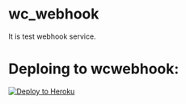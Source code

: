 # wc_webhook
It is test webhook service.

# Deploing to wcwebhook:
[![Deploy to Heroku](https://www.herokucdn.com/deploy/button.svg)](https://dashboard.heroku.com/apps/wcwebhook/deploy/github)
